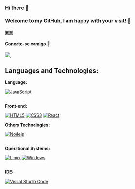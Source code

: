 ### Hi there 👋
### Welcome to my GitHub, I am happy with your visit!   ​:slightly_smiling_face:​
#### :brazil:

 #### Conecte-se comigo 🤝
 <a href="https://www.linkedin.com/in/edevaldomac/">
    <img src="https://img.shields.io/badge/linkedin-%230077B5.svg?&style=for-the-badge&logo=linkedin&logoColor=white" />
  </a>&nbsp;&nbsp;


## Languages and Technologies:

**Language:**

[![JavaScript](https://img.shields.io/badge/-JavaScript-black?style=flat-square&logo=javascript&link=https://github.com/edevaldomac/)](https://github.com/edevaldomac/) 




##

**Front-end:**

[![HTML5](https://img.shields.io/badge/-HTML5-E34F26?style=flat-square&logo=html5&logoColor=white&link=https://github.com/edevaldomac/)](https://github.com/edevaldomac/)   [![CSS3](https://img.shields.io/badge/-CSS3-1572B6?style=flat-square&logo=css3&link=https://github.com/edevaldomac/)](https://github.com/edevaldomac/)   [![React](https://img.shields.io/badge/-React-black?style=flat-square&logo=react&link=https://github.com/edevaldomac/)](https://github.com/edevaldomac/) 

**Others Technologies:**

[![Nodejs](https://img.shields.io/badge/-Nodejs-black?style=flat-square&logo=Node.js&link=https://github.com/edevaldomac/)](https://github.com/edevaldomac/)

##

**Operational Systems:**

[![Linux](https://img.shields.io/badge/-Linux-333333?style=flat-square&logo=Linux&link=https://github.com/edevaldomac/)](https://github.com/edevaldomac/) [![Windows](https://img.shields.io/badge/-Windows-0078D6?style=flat-square&logo=Windows&link=https://github.com/edevaldomac/)](https://github.com/edevaldomac/)

##

**IDE:**

[![Visual Studio Code](https://img.shields.io/badge/-Visual%20Studio%20Code-007ACC?style=flat-square&logo=VisualStudioCode&link=https://github.com/edevaldomac/)](https://github.com/edevaldomac/)





